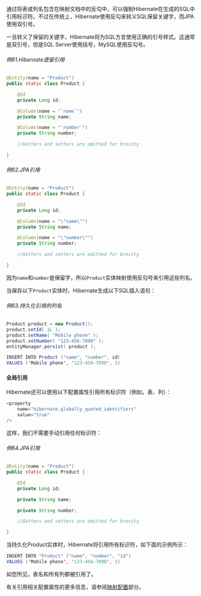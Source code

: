 通过将表或列名包含在映射文档中的反勾中，可以强制Hibernate在生成的SQL中引用标识符。不过在传统上，Hibernate使用反勾来转义SQL保留关键字，而JPA使用双引号。

一旦转义了保留的关键字，Hibernate将为SQL方言使用正确的引号样式。这通常是双引号，但是SQL Server使用括号，MySQL使用反勾号。

###### 例61.Hibernate遗留引用

```java
@Entity(name = "Product")
public static class Product {

    @Id
    private Long id;

    @Column(name = "`name`")
    private String name;

    @Column(name = "`number`")
    private String number;

    //Getters and setters are omitted for brevity

}
```

###### 例62.JPA引用

```java
@Entity(name = "Product")
public static class Product {

    @Id
    private Long id;

    @Column(name = "\"name\"")
    private String name;

    @Column(name = "\"number\"")
    private String number;

    //Getters and setters are omitted for brevity

}
```

因为`name`和`number`是保留字，所以`Product`实体映射使用反勾号来引用这些列名。

当保存以下`Product`实体时，Hibernate生成以下SQL插入语句：

###### 例63.持久化引用的列名

```java
Product product = new Product();
product.setId( 1L );
product.setName( "Mobile phone" );
product.setNumber( "123-456-7890" );
entityManager.persist( product );
```

```java
INSERT INTO Product ("name", "number", id)
VALUES ('Mobile phone', '123-456-7890', 1)
```

#### 全局引用

Hibernate还可以使用以下配置属性引用所有标识符（例如，表、列）：

```java
<property
    name="hibernate.globally_quoted_identifiers"
    value="true"
/>
```

这样，我们不需要手动引用任何标识符：

###### 例64.JPA引用

```java
@Entity(name = "Product")
public static class Product {

    @Id
    private Long id;

    private String name;

    private String number;

    //Getters and setters are omitted for brevity

}
```

当持久化Product实体时，Hibernate将引用所有标识符，如下面的示例所示：

```java
INSERT INTO "Product" ("name", "number", "id")
VALUES ('Mobile phone', '123-456-7890', 1)
```

如您所见，表名和所有列都被引用了。

有关引用相关配置属性的更多信息，请参阅[映射配置](http://docs.jboss.org/hibernate/orm/current/userguide/html_single/Hibernate_User_Guide.html#configurations-mapping)部分。



